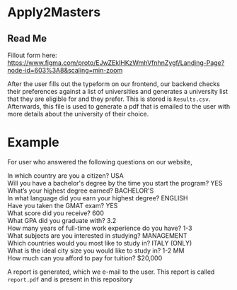 # Apply2Masters
## Read Me

Fillout form here: https://www.figma.com/proto/EJwZEklHKzWmhVfnhnZygf/Landing-Page?node-id=603%3A8&scaling=min-zoom

After the user fills out the typeform on our frontend, our backend checks their preferences against a list of universities and generates a university list that they are eligible for and they prefer. This is stored is `Results.csv`. Afterwards, this file is used to generate a pdf that is emailed to the user with more details about the university of their choice.

# Example
For user who answered the following questions on our website,

In which country are you a citizen? USA<br>
Will you have a bachelor's degree by the time you start the program? YES<br>
What’s your highest degree earned? BACHELOR'S<br>
In what language did you earn your highest degree? ENGLISH<br>
Have you taken the GMAT exam? YES<br>
What score did you receive? 600<br>
What GPA did you graduate with? 3.2<br>
How many years of full-time work experience do you have? 1-3<br>
What subjects are you interested in studying? MANAGEMENT<br>
Which countries would you most like to study in? ITALY (ONLY)<br>
What is the ideal city size you would like to study in? 1-2 MM<br>
How much can you afford to pay for tuition? $20,000<br>

A report is generated, which we e-mail to the user. This report is called `report.pdf` and is present in this repository
